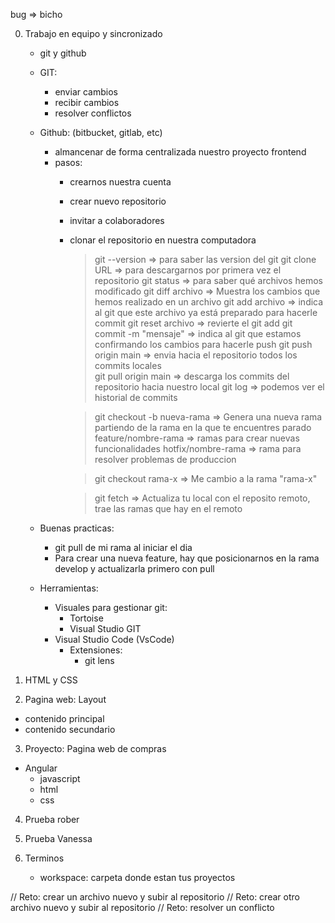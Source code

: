 bug => bicho

0. Trabajo en equipo y sincronizado
    - git y github
    - GIT:
        - enviar cambios
        - recibir cambios
        - resolver conflictos
    - Github: (bitbucket, gitlab, etc)
        - almancenar de forma centralizada nuestro proyecto frontend
        - pasos:
            - crearnos nuestra cuenta
            - crear nuevo repositorio
            - invitar a colaboradores
            - clonar el repositorio en nuestra computadora
              > git --version => para saber las version del git
              > git clone URL => para descargarnos por primera vez el repositorio
              > git status    => para saber qué archivos hemos modificado
              > git diff archivo => Muestra los cambios que hemos realizado en un archivo
              > git add archivo => indica al git que este archivo ya está preparado para hacerle commit
              > git reset archivo => revierte el git add
              > git commit -m "mensaje" => indica al git que estamos confirmando los cambios para hacerle push
              > git push origin main => envia hacia el repositorio todos los commits locales              
              > git pull origin main => descarga los commits del repositorio hacia nuestro local
              > git log => podemos ver el historial de commits

              > git checkout -b nueva-rama => Genera una nueva rama partiendo de la rama en la que te encuentres parado
                    feature/nombre-rama => ramas para crear nuevas funcionalidades
                    hotfix/nombre-rama => rama para resolver problemas de produccion

              > git checkout rama-x => Me cambio a la rama "rama-x"

              > git fetch => Actualiza tu local con el reposito remoto, trae las ramas que hay en el remoto

    - Buenas practicas:
        - git pull de mi rama al iniciar el dia
        - Para crear una nueva feature, hay que posicionarnos en la rama develop y actualizarla primero con pull

    - Herramientas:
        - Visuales para gestionar git:
          - Tortoise
          - Visual Studio GIT
        - Visual Studio Code (VsCode)
          - Extensiones:
              - git lens

1. HTML y CSS

2. Pagina web: Layout
  - contenido principal
  - contenido secundario

3. Proyecto: Pagina web de compras
  - Angular
      - javascript
      - html
      - css
      
4. Prueba rober

5. Prueba Vanessa

6. Terminos
   - workspace: carpeta donde estan tus proyectos

// Reto: crear un archivo nuevo y subir al repositorio
// Reto: crear otro archivo nuevo y subir al repositorio
// Reto: resolver un conflicto
